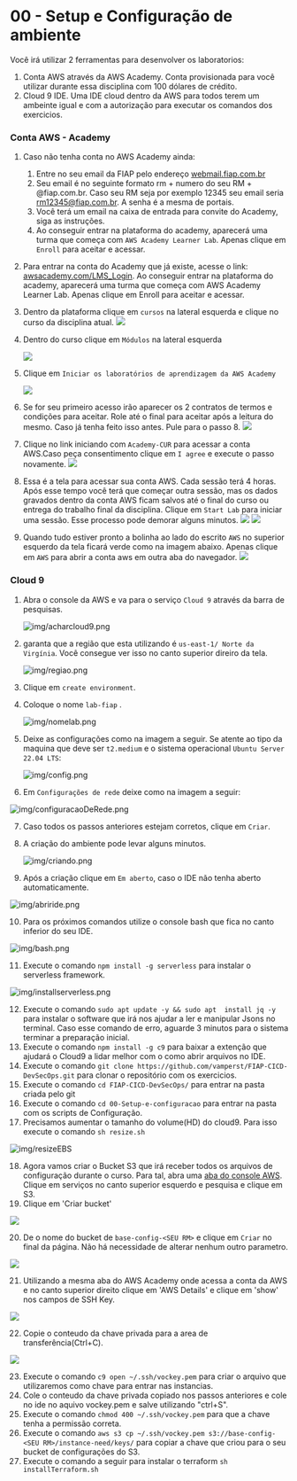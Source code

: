 # 00 - Setup e Configuração de ambiente

Você irá utilizar 2 ferramentas para desenvolver os laboratorios:

1. Conta AWS através da AWS Academy. Conta provisionada para você utilizar durante essa disciplina com 100 dólares de crédito.
2. Cloud 9 IDE. Uma IDE cloud dentro da AWS para todos terem um ambeinte igual e com a autorização para executar os comandos dos exercicios.

### Conta AWS - Academy

1. Caso não tenha conta no AWS Academy ainda:
   1. Entre no seu email da FIAP pelo endereço [webmail.fiap.com.br](http://webmail.fiap.com.br/)
   2. Seu email é no seguinte formato rm + numero do seu RM + @fiap.com.br. Caso seu RM seja por exemplo 12345 seu email seria <rm12345@fiap.com.br>. A senha é a mesma de portais.
   3. Você terá um email na caixa de entrada para convite do Academy, siga as instruções.
   4. Ao conseguir entrar na plataforma do academy, aparecerá uma turma que começa com `AWS Academy Learner Lab`. Apenas clique em `Enroll` para aceitar e acessar.
2. Para entrar na conta do Academy que já existe, acesse o link:  [awsacademy.com/LMS_Login](https://www.awsacademy.com/LMS_Login). Ao conseguir entrar na plataforma do academy, aparecerá uma turma que começa com AWS Academy Learner Lab. Apenas clique em Enroll para aceitar e acessar.
3. Dentro da plataforma clique em `cursos` na lateral esquerda e clique no curso da disciplina atual.
![](img/academy1.png)
4. Dentro do curso clique em `Módulos` na lateral esquerda

   ![](img/academy2.png)

5. Clique em `Iniciar os laboratórios de aprendizagem da AWS Academy`

   ![](img/academy3.png)

6. Se for seu primeiro acesso irão aparecer os 2 contratos de termos e condições para aceitar. Role até o final para aceitar após a leitura do mesmo. Caso já tenha feito isso antes. Pule para o passo 8.
   ![](img/academy4.png)
7. Clique no link iniciando com `Academy-CUR` para acessar a conta AWS.Caso peça consentimento clique em `I agree` e execute o passo novamente.
   ![](img/academy8.png)
8. Essa é a tela para acessar sua conta AWS. Cada sessão terá 4 horas. Após esse tempo você terá que começar outra sessão, mas os dados gravados dentro da conta AWS ficam salvos até o final do curso ou entrega do trabalho final da disciplina. Clique em `Start Lab` para iniciar uma sessão. Esse processo pode demorar alguns minutos.
   ![](img/academy5.png)
   ![](img/academy6.png)
9. Quando tudo estiver pronto a bolinha ao lado do escrito `AWS` no superior esquerdo da tela ficará verde como na imagem abaixo. Apenas clique em `AWS` para abrir a conta aws em outra aba do navegador.
![](img/academy7.png)

### Cloud 9

1. Abra o console da AWS e va para o serviço `Cloud 9` através da barra de pesquisas.
   
   ![img/acharcloud9.png](img/acharcloud9.png)

2. garanta que a região que esta utilizando é `us-east-1/ Norte da Virgínia`. Você consegue ver isso no canto superior direiro da tela.
    
    ![img/regiao.png](img/regiao.png)

3. Clique em `create environment`.
4. Coloque o nome `lab-fiap` .
   
   ![img/nomelab.png](img/nomelab.png)

5. Deixe as configurações como na imagem a seguir. Se atente ao tipo da maquina que deve ser `t2.medium` e o sistema operacional `Ubuntu Server 22.04 LTS`:
   
   ![img/config.png](img/config.png)

6. Em `Configurações de rede` deixe como na imagem a seguir:
  
  ![img/configuracaoDeRede.png](img/configuracaoDeRede.png)

7. Caso todos os passos anteriores estejam corretos, clique em `Criar`.
8. A criação do ambiente pode levar alguns minutos.
    
    ![img/criando.png](img/criando.png)

9. Após a criação clique em `Em aberto`, caso o IDE não tenha aberto automaticamente.
   
![img/abriride.png](img/abriride.png)

10.  Para os próximos comandos utilize o console bash que fica no canto inferior do 
seu IDE.
   
![img/bash.png](img/bash.png)

11.  Execute o comando `npm install -g serverless` para instalar o serverless framework.
    
![img/installserverless.png](img/installserverless.png)

12.  Execute o comando `sudo apt update -y && sudo apt  install jq -y` para instalar o software que irá nos ajudar a ler e manipular Jsons no terminal. Caso esse comando de erro, aguarde 3 minutos para o sistema terminar a preparação inicial.
13. Execute o comando `npm install -g c9` para baixar a extenção que ajudará o Cloud9 a lidar melhor com o como abrir arquivos no IDE.
14. Execute o comando `git clone https://github.com/vamperst/FIAP-CICD-DevSecOps.git` para clonar o repositório com os exercicios.
15. Execute o comando `cd FIAP-CICD-DevSecOps/` para entrar na pasta criada pelo git
16. Execute o comando `cd 00-Setup-e-configuracao` para entrar na pasta com os scripts de Configuração.
17. Precisamos aumentar o tamanho do volume(HD) do cloud9. Para isso execute o comando  `sh resize.sh`
   
![img/resizeEBS](img/resizeEBS.png)

18. Agora vamos criar o Bucket S3 que irá receber todos os arquivos de configuração durante o curso. Para tal, abra uma [aba do console AWS](https://us-east-1.console.aws.amazon.com/console/home?region=us-east-1). Clique em serviços no canto superior esquerdo e pesquisa e clique em S3.
19. Clique em 'Criar bucket'
    
![](img/s3CreateBucket.png)

20.  De o nome do bucket de `base-config-<SEU RM>` e clique em `Criar` no final da página. Não há necessidade de alterar nenhum outro parametro.

![](img/createBucket.png)

21.  Utilizando a mesma aba do AWS Academy onde acessa a conta da AWS e no canto superior direito clique em 'AWS Details' e clique em 'show' nos campos de SSH Key.

![](img/academy-pem-1.png)

22.  Copie o conteudo da chave privada para a area de transferência(Ctrl+C).
    
![](img/academy-pem-2.png)

23.  Execute o comando `c9 open ~/.ssh/vockey.pem` para criar o arquivo que utilizaremos como chave para entrar nas instancias. 
24. Cole o conteudo da chave privada copiado nos passos anteriores e cole no ide no aquivo vockey.pem e salve utilizando "ctrl+S".
25.  Execute o comando `chmod 400 ~/.ssh/vockey.pem` para que a chave tenha a permissão correta.
26.  Execute o comando `aws s3 cp ~/.ssh/vockey.pem s3://base-config-<SEU RM>/instance-need/keys/` para copiar a chave que criou para o seu bucket de configurações do S3.
27. Execute o comando a seguir para instalar o terraform `sh installTerraform.sh`
